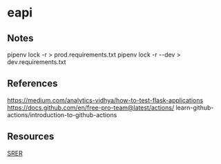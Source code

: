 # eapi

## Notes  
pipenv lock -r > prod.requirements.txt
pipenv lock -r --dev > dev.requirements.txt


## References  
https://medium.com/analytics-vidhya/how-to-test-flask-applications  
https://docs.github.com/en/free-pro-team@latest/actions/  learn-github-actions/introduction-to-github-actions  

## Resources  
[SRER](https://cals.arizona.edu/SRER/)  
